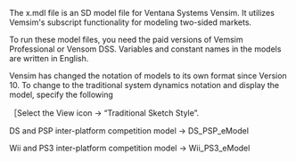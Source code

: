 The x.mdl file is an SD model file for Ventana Systems Vensim. It utilizes Vemsim's subscript functionality for modeling two-sided markets.

To run these model files, you need the paid versions of Vemsim Professional or Vensom DSS. Variables and constant names in the models are written in English.

Vensim has changed the notation of models to its own format since Version 10. To change to the traditional system dynamics notation and display the model, specify the following

［Select the View icon -> “Traditional Sketch Style”.

DS and PSP inter-platform competition model -> DS_PSP_eModel

Wii and PS3 inter-platform competition model -> Wii_PS3_eModel

